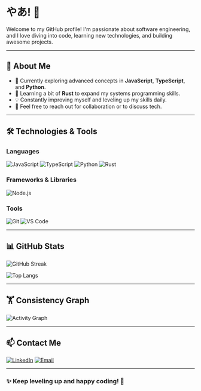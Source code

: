 # やあ! 👋

Welcome to my GitHub profile! I'm passionate about software engineering, and I love diving into code, learning new technologies, and building awesome projects.

---

## 🚀 About Me
- 🔭 Currently exploring advanced concepts in **JavaScript**, **TypeScript**, and **Python**.
- 🌱 Learning a bit of **Rust** to expand my systems programming skills.
- 💡 Constantly improving myself and leveling up my skills daily.
- 💬 Feel free to reach out for collaboration or to discuss tech.

---

## 🛠️ Technologies & Tools

### Languages
![JavaScript](https://img.shields.io/badge/JavaScript-F7DF1E?style=for-the-badge&logo=javascript&logoColor=black)
![TypeScript](https://img.shields.io/badge/TypeScript-3178C6?style=for-the-badge&logo=typescript&logoColor=white)
![Python](https://img.shields.io/badge/Python-3776AB?style=for-the-badge&logo=python&logoColor=white)
![Rust](https://img.shields.io/badge/Rust-000000?style=for-the-badge&logo=rust&logoColor=white)

### Frameworks & Libraries
![Node.js](https://img.shields.io/badge/Node.js-339933?style=for-the-badge&logo=nodedotjs&logoColor=white)

### Tools
![Git](https://img.shields.io/badge/Git-F05032?style=for-the-badge&logo=git&logoColor=white)
![VS Code](https://img.shields.io/badge/VS%20Code-007ACC?style=for-the-badge&logo=visualstudiocode&logoColor=white)

---

## 📊 GitHub Stats

![GitHub Streak](https://streak-stats.demolab.com?user=your-username&theme=tokyonight&hide_border=true&date_format=M%20j%5B%2C%20Y%5D)

![Top Langs](https://github-readme-stats.vercel.app/api/top-langs/?username=your-username&layout=compact&theme=tokyonight&hide_border=true)

---

## 🏋️ Consistency Graph

![Activity Graph](https://github-readme-activity-graph.cyclic.app/graph?username=your-username&theme=tokyo-night&hide_border=true)

---


## 📫 Contact Me

[![LinkedIn](https://img.shields.io/badge/LinkedIn-0A66C2?style=for-the-badge&logo=linkedin&logoColor=white)](https://linkedin.com/in/your-profile)
[![Email](https://img.shields.io/badge/Email-D14836?style=for-the-badge&logo=gmail&logoColor=white)](mailto:your-email@example.com)

---

### ✨ Keep leveling up and happy coding! 🚀
